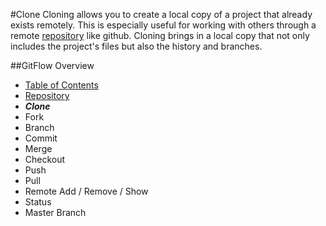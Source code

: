 #Clone
Cloning allows you to create a local copy of a project that already exists remotely.
This is especially useful for working with others through a remote [repository](./Repository.md) like github. 
Cloning brings in a local copy that not only includes the project's files but also the history and branches.

##GitFlow Overview
* [Table of Contents](./README.MD)
* [Repository](./Repository.md)
* _**Clone**_
* Fork
* Branch
* Commit
* Merge
* Checkout
* Push
* Pull 
* Remote Add / Remove / Show
* Status
* Master Branch 